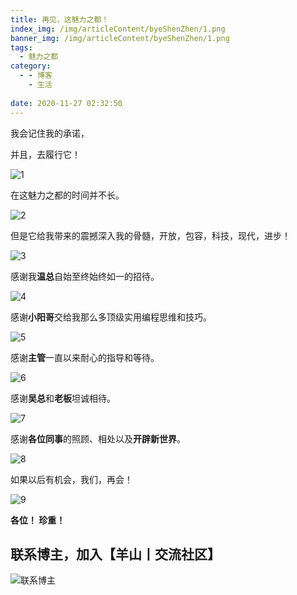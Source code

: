 ```yaml
---
title: 再见，这魅力之都！
index_img: /img/articleContent/byeShenZhen/1.png
banner_img: /img/articleContent/byeShenZhen/1.png
tags:
  - 魅力之都
category:
  - - 博客
    - 生活
 
date: 2020-11-27 02:32:50
---
```


我会记住我的承诺，

并且，去履行它！

<!-- more -->

![1](/img/articleContent/byeShenZhen/1.png)

在这魅力之都的时间并不长。

![2](/img/articleContent/byeShenZhen/2.png)

但是它给我带来的震撼深入我的骨髓，开放，包容，科技，现代，进步！

![3](/img/articleContent/byeShenZhen/3.png)

感谢我**温总**自始至终始终如一的招待。

![4](/img/articleContent/byeShenZhen/4.png)

感谢**小阳哥**交给我那么多顶级实用编程思维和技巧。

![5](/img/articleContent/byeShenZhen/5.png)

感谢**主管**一直以来耐心的指导和等待。

![6](/img/articleContent/byeShenZhen/6.png)

感谢**吴总**和**老板**坦诚相待。

![7](/img/articleContent/byeShenZhen/7.png)

感谢**各位同事**的照顾、相处以及**开辟新世界**。

![8](/img/articleContent/byeShenZhen/8.png)

如果以后有机会，我们，再会！

![9](/img/articleContent/byeShenZhen/9.png)

**各位！ 珍重！**

## 联系博主，加入【羊山丨交流社区】
![联系博主](/img/icon/wechatFindMe.png)